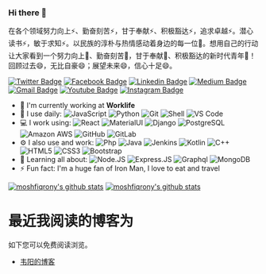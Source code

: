 ### Hi there 👋
在各个领域努力向上⚡、勤奋刻苦⚡，甘于奉献⚡、积极豁达⚡，追求卓越⚡。潜心读书⚡，敏于求知⚡。以民族的淳朴与热情感动着身边的每一位🔭。想用自己的行动让大家看到一个努力向上🔭、勤奋刻苦🔭，甘于奉献🔭、积极豁达的新时代青年🔭！回顾过去😄，无比自豪😄；展望未来😄，信心十足😄。

[![Twitter Badge](https://img.shields.io/badge/-moshfiqrony-blue?style=plastic&logo=Twitter&logoColor=white&link=https://twitter.com/moshfiqrony/)](https://twitter.com/moshfiqrony/)
[![Facebook Badge](https://img.shields.io/badge/-moshfiqrony-blue?style=plastic&logo=Facebook&logoColor=white&link=https://www.facebook.com/in/moshfiqrony/)](https://www.facebook.com/in/moshfiqrony/)
[![Linkedin Badge](https://img.shields.io/badge/-moshfiqrony-blue?style=plastic&logo=Linkedin&logoColor=white&link=https://www.linkedin.com/in/moshfiqrony/)](https://www.linkedin.com/in/moshfiqrony/)
[![Medium Badge](https://img.shields.io/badge/-@moshfiqrony-black?style=plastic&labelColor=000000&logo=Medium&link=https://medium.com/@moshfiqrony/)](https://medium.com/@moshfiqrony)
[![Gmail Badge](https://img.shields.io/badge/-15203012@iubat.edu-c14438?style=plastic&logo=Gmail&logoColor=white&link=mailto:15203012@iubat.edu)](mailto:15203012@iubat.edu)
[![Youtube Badge](https://img.shields.io/badge/-ProgSoft%20MR-darkred?style=plastic&logo=youtube&logoColor=white&link=https://www.youtube.com/channel/UCZz07tLC8RqmCxc5nDGs9Xw)](https://www.youtube.com/channel/UCZz07tLC8RqmCxc5nDGs9Xw)
[![Instagram Badge](https://img.shields.io/badge/-moshfiqrony-purple?style=plastic&logo=instagram&logoColor=white&link=https://instagram.com/moshfiqrony/)](https://instagram.com/moshfiqrony)

- 🏢 I'm currently working at **Worklife**
- 🚀 I use daily:
  ![JavaScript](https://img.shields.io/badge/-JavaScript-black?style=plastic&logo=javascript)
  ![Python](https://img.shields.io/badge/-Python-8fcfd1?style=plastic&logo=Python)
  ![Git](https://img.shields.io/badge/-Git-black?style=plastic&logo=git)
  ![Shell](https://img.shields.io/badge/-Shell-blasck?style=plastic&logo=Shell)
  ![VS Code](https://img.shields.io/badge/-VS%20Code-007ACC?style=plastic&logo=visual-studio-code)
- 💻 I work using:
  ![React](https://img.shields.io/badge/-React-3b2e5a?style=plastic&logo=react)
  ![MaterialUI](https://img.shields.io/badge/-MatrialUI-0081CB?style=plastic&logo=material-UI)
  ![Django](https://img.shields.io/badge/-Django-092E20?style=plastic&logo=Django)
  ![PostgreSQL](https://img.shields.io/badge/-PostgreSQL-336791?style=plastic&logo=postgresql)
  ![Amazon AWS](https://img.shields.io/badge/Amazon%20AWS-232F3E?style=plastic&logo=amazon-aws)
  ![GitHub](https://img.shields.io/badge/-GitHub-181717?style=plastic&logo=github)
  ![GitLab](https://img.shields.io/badge/-GitLab-FCA121?style=plastic&logo=gitlab)
- ⚙️ I also use and work: ![Php](https://img.shields.io/badge/-php-394989?style=plastic&logo=php) ![Java](https://img.shields.io/badge/-java-3f4441?style=plastic&logo=java) ![Jenkins](https://img.shields.io/badge/-Jenkins-black?style=plastic&logo=Jenkins) ![Kotlin](https://img.shields.io/badge/-kotlin-006a71?style=plastic&logo=kotlin) ![C++](https://img.shields.io/badge/-C++-00599C?style=plastic&logo=c)
  ![HTML5](https://img.shields.io/badge/-HTML5-E34F26?style=plastic&logo=html5&logoColor=white)
  ![CSS3](https://img.shields.io/badge/-CSS3-1572B6?style=plastic&logo=css3)
  ![Bootstrap](https://img.shields.io/badge/-Bootstrap-563D7C?style=plastic&logo=bootstrap)
- 🌱 Learning all about:
  ![Node.JS](https://img.shields.io/badge/-Node.JS-black?style=plastic&logo=Node.js) ![Express.JS](https://img.shields.io/badge/-Express.JS-c7b198?style=plastic&logo=Express.JS) ![Graphql](https://img.shields.io/badge/-Graphql-E10098?style=plastic&logo=Graphql)
  ![MongoDB](https://img.shields.io/badge/-MongoDB-black?style=plastic&logo=mongodb)
- ⚡️ Fun fact: I'm a huge fan of Iron Man, I love to eat and travel

[![moshfiqrony's github stats](https://github-readme-stats.vercel.app/api?username=Shajiu&theme=dark&show_icons=true)](https://github.com/moshfiqrony)
[![moshfiqrony's github stats](https://github-readme-stats.vercel.app/api/pin/?username=Shajiu&repo=awesome-bd-readme-profile&theme=dark)](https://github.com/moshfiqrony/awesome-bd-readme-profile)


# 最近我阅读的博客为
如下您可以免费阅读浏览。

- [韦阳的博客](https://godweiyang.com/)
